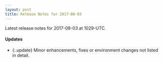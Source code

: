 ```yaml
---
layout: post
title: Release Notes for 2017-08-03
---
```


Latest release notes for 2017-08-03 at 1029-UTC.

<div class='updates' markdown='1'>

#### Updates

- {:.update} Minor enhancements, fixes or environment changes not listed in detail.

</div>


